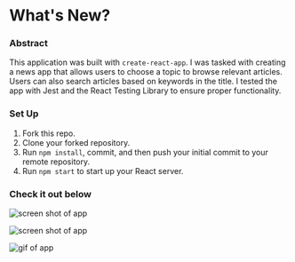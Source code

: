 # What's New?

### Abstract

This application was built with `create-react-app`. I was tasked with creating a news app that allows users to choose a topic to browse relevant articles. Users can also search articles based on keywords in the title. I tested the app with Jest and the React Testing Library to ensure proper functionality.

### Set Up

1. Fork this repo.
2. Clone your forked repository.
3. Run `npm install`, commit, and then push your initial commit to your remote repository. 
4. Run `npm start` to start up your React server. 

### Check it out below

![screen shot of app](https://user-images.githubusercontent.com/52683607/81361924-df11b900-909c-11ea-8dd7-cc5a86a39ed6.png)

![screen shot of app](https://user-images.githubusercontent.com/52683607/81361926-e0db7c80-909c-11ea-8981-fb64b56ef33d.png)

![gif of app](https://media.giphy.com/media/h4gRPngQuukgUBIGvq/giphy.gif)

